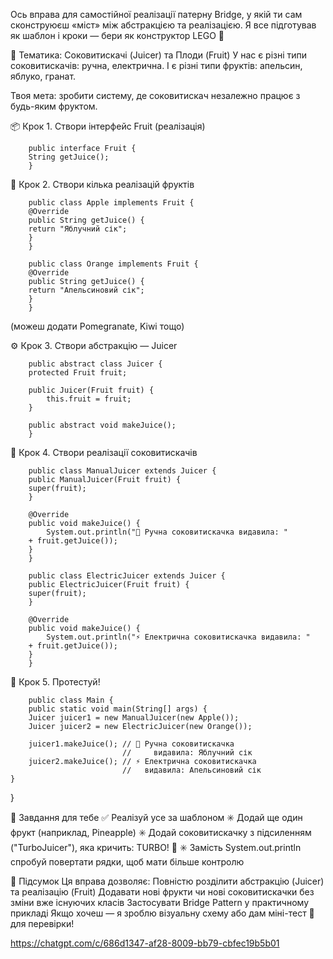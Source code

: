 Ось вправа для самостійної реалізації патерну Bridge, 
у якій ти сам сконструюєш «міст» між абстракцією та реалізацією.
Я все підготував як шаблон і кроки — бери як конструктор LEGO 🧱

🧃 Тематика: Соковитискачі (Juicer) та Плоди (Fruit)
У нас є різні типи соковитискачів: ручна, електрична.
І є різні типи фруктів: апельсин, яблуко, гранат.

Твоя мета: зробити систему, де соковитискач незалежно 
працює з будь-яким фруктом.

📦 Крок 1. Створи інтерфейс Fruit (реалізація)

        public interface Fruit {
        String getJuice();
        }

🍎 Крок 2. Створи кілька реалізацій фруктів

        public class Apple implements Fruit {
        @Override
        public String getJuice() {
        return "Яблучний сік";
        }
        }

        public class Orange implements Fruit {
        @Override
        public String getJuice() {
        return "Апельсиновий сік";
        }
        }

(можеш додати Pomegranate, Kiwi тощо)

⚙️ Крок 3. Створи абстракцію — Juicer

        public abstract class Juicer {
        protected Fruit fruit;
    
        public Juicer(Fruit fruit) {
            this.fruit = fruit;
        }

        public abstract void makeJuice();
        }

🔋 Крок 4. Створи реалізації соковитискачів

        public class ManualJuicer extends Juicer {
        public ManualJuicer(Fruit fruit) {
        super(fruit);
        }

        @Override
        public void makeJuice() {
            System.out.println("🔧 Ручна соковитискачка видавила: " 
        + fruit.getJuice());
        }
        }

        public class ElectricJuicer extends Juicer {
        public ElectricJuicer(Fruit fruit) {
        super(fruit);
        }

        @Override
        public void makeJuice() {
            System.out.println("⚡ Електрична соковитискачка видавила: " 
        + fruit.getJuice());
        }
        }   
🧪 Крок 5. Протестуй!

        public class Main {
        public static void main(String[] args) {
        Juicer juicer1 = new ManualJuicer(new Apple());
        Juicer juicer2 = new ElectricJuicer(new Orange());

        juicer1.makeJuice(); // 🔧 Ручна соковитискачка 
                             //     видавила: Яблучний сік
        juicer2.makeJuice(); // ⚡ Електрична соковитискачка 
                             //   видавила: Апельсиновий сік
    }
}

🎯 Завдання для тебе
✅ Реалізуй усе за шаблоном
✳️ Додай ще один фрукт (наприклад, Pineapple)
✳️ Додай соковитискачку з підсиленням ("TurboJuicer"), 
яка кричить: TURBO! 🍍
✳️ Замість System.out.println спробуй повертати рядки, 
щоб мати більше контролю

📌 Підсумок
Ця вправа дозволяє:
Повністю розділити абстракцію (Juicer) та реалізацію (Fruit)
Додавати нові фрукти чи нові соковитискачки 
без зміни вже існуючих класів 
Застосувати Bridge Pattern у практичному прикладі
Якщо хочеш — я зроблю візуальну схему або 
дам міні-тест 🧪 для перевірки!

https://chatgpt.com/c/686d1347-af28-8009-bb79-cbfec19b5b01
